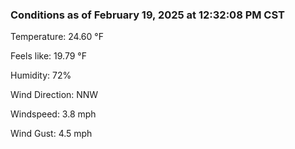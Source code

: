 ### Conditions as of February 19, 2025 at 12:32:08 PM CST 

Temperature: 24.60 &deg;F

Feels like: 19.79 &deg;F

Humidity: 72%

Wind Direction: NNW

Windspeed: 3.8 mph

Wind Gust: 4.5 mph

